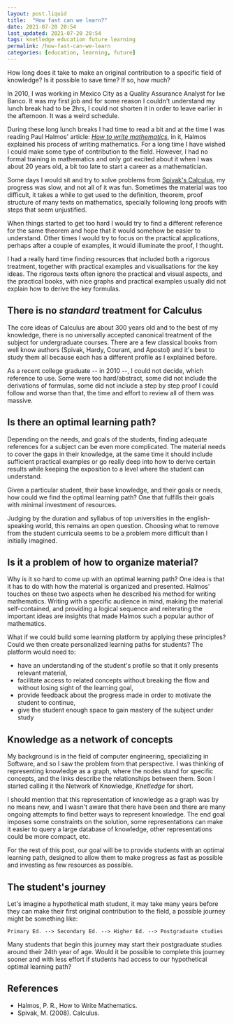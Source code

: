 ```yaml
---
layout: post.liquid
title:  "How fast can we learn?"
date: 2021-07-20 20:54
last_updated: 2021-07-20 20:54
tags: knetledge education future learning
permalink: /how-fast-can-we-learn
categories: [education, learning, future]
---
```

How long does it take to make an original contribution to a specific field of knowledge?
Is it possible to save time? If so, how much?

In 2010, I was working in Mexico City as a Quality Assurance Analyst
for Ixe Banco. It was my first job and for some reason I couldn't understand
my lunch break had to be 2hrs, I could not shorten it in order to leave
earlier in the afternoon. It was a weird schedule.

During these long lunch breaks I had time to read a bit and at the time I was reading
Paul Halmos' article: _[How to write mathematics](#references)_, in it, Halmos explained his
process of writing mathematics. For a long time I have wished I could make some
type of contribution to the field. However, I had no formal training in mathematics
and only got excited about it when I was about 20 years old, a bit too late to start
a career as a mathematician.

Some days I would sit and try to solve problems from [Spivak's Calculus](#references),
my progress was slow, and not all of it was fun. Sometimes the material was too difficult,
it takes a while to get used to the definition, theorem, proof structure of many
texts on mathematics, specially following long proofs with steps that seem unjustified.

When things started to get too hard I would try to find a different reference for the same
theorem and hope that it would somehow be easier to understand. Other times I would try to
focus on the practical applications, perhaps after a couple of examples, it would illuminate
the proof, I thought.

I had a really hard time finding resources that included both a rigorous treatment, together
with practical examples and visualisations for the key ideas. The rigorous texts often
ignore the practical and visual aspects, and the practical books, with nice graphs and
practical examples usually did not explain how to derive the key formulas.

## There is no _standard_ treatment for Calculus

The core ideas of Calculus are about 300 years old and to the best of my knowledge, there
is no universally accepted canonical treatment of the subject for undergraduate courses.
There are a few classical books from well know authors (Spivak, Hardy, Courant, and Apostol)
and it's best to study them all because each has a different profile as I explained before.

As a recent college graduate -- in 2010 --, I could not decide, which reference to use.
Some were too hard/abstract, some did not include the derivations of formulas, some did
not include a step by step proof I could follow and worse than that, the time and effort
to review all of them was massive.

## Is there an optimal learning path?

Depending on the needs, and goals of the students, finding adequate references for a
subject can be even more complicated. The material needs to cover the gaps in their
knowledge, at the same time it should include sufficient practical examples or go
really deep into how to derive certain results while keeping the exposition to a level
where the student can understand.

Given a particular student, their base knowledge, and their goals or needs, how could we
find the optimal learning path? One that fulfills their goals with minimal investment of
resources.

Judging by the duration and syllabus of top universities in the english-speaking world,
this remains an open question. Choosing what to remove from the student curricula seems
to be a problem more difficult than I initially imagined.

## Is it a problem of how to organize material?

Why is it so hard to come up with an optimal learning path? One idea is that it has to do
with how the material is organized and presented. Halmos' touches on these two aspects
when he described his method for writing mathematics. Writing with a specific audience
in mind, making the material self-contained, and providing a logical sequence and
reiterating the important ideas are insights that made Halmos such a popular author of
mathematics.

What if we could build some learning platform by applying these principles? Could we
then create personalized learning paths for students? The platform would need to:

- have an understanding of the student's profile so that it only presents relevant
  material,
- facilitate access to related concepts without breaking the flow and without losing
  sight of the learning goal,
- provide feedback about the progress made in order to motivate the student to continue,
- give the student enough space to gain mastery of the subject under study

## Knowledge as a network of concepts

My background is in the field of computer engineering, specializing in Software, and so
I saw the problem from that perspective. I was thinking of representing knowledge as a
graph, where the nodes stand for specific concepts, and the links describe the
relationships between them. Soon I started calling it the Network of Knowledge,
_Knetledge_ for short.


I should mention that this representation of knowledge as a graph was by no means new, and
I wasn't aware that there have been and there are many ongoing attempts to find better ways
to represent knowledge. The end goal imposes some constraints on the solution, some
representations can make it easier to query a large database of knowledge, other
representations could be more compact, etc.

For the rest of this post, our goal will be to provide students with an optimal learning
path, designed to allow them to make progress as fast as possible and investing as few
resources as possible.


## The student's journey

Let's imagine a hypothetical math student, it may take many years before they can
make their first original contribution to the field, a possible journey might be
something like:

```
Primary Ed. --> Secondary Ed. --> Higher Ed. --> Postgraduate studies
```

Many students that begin this journey may start their postgraduate studies around
their 24th year of age. Would it be possible to complete this journey sooner and
with less effort if students had access to our hypothetical optimal learning path?

## References

- Halmos, P. R., How to Write Mathematics.
- Spivak, M. (2008). Calculus.
